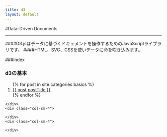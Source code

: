 ```yaml
---
title: d3
layout: default
---
```


#Data-Driven Documents

- - -

####D3.jsはデータに基づくドキュメントを操作するためのJavaScriptライブラリです。
####HTML、SVG、CSSを使いデータに命を吹き込みます。

###index

<div id="row">
	<div class="col-sm-4">
		<h3><span class="label label-info">d3の基本</span></h3>
		<ol class="post-list">
 			{% for post in site.categories.basics %}
   				<li><a href="{{ post.url }}">{{ post.postTitle }}</a></li>
 			{% endfor %}
		</ol>			

	</div>
	<div class="col-sm-4">

	</div>
	<div class="col-sm-4">

	</div>

</div>